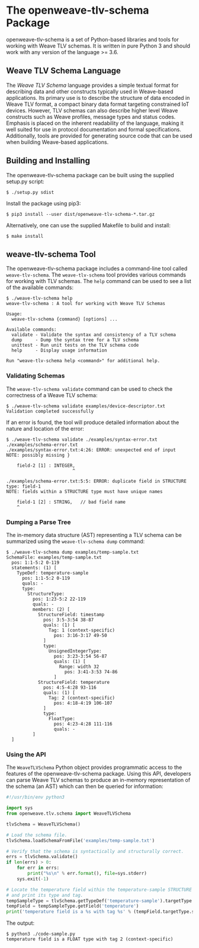 # The openweave-tlv-schema Package

openweave-tlv-schema is a set of Python-based libraries and tools for working with Weave TLV schemas.
It is written in pure Python 3 and should work with any version of the language >= 3.6.


## Weave TLV Schema Language

The _Weave TLV Schema_ language provides a simple textual format for describing data and other
constructs typically used in Weave-based applications. Its primary use is to describe the
structure of data encoded in Weave TLV format, a compact binary data format targeting
constrained IoT devices.  However, TLV schemas can also describe higher level Weave constructs
such as Weave profiles, message types and status codes.  Emphasis is placed on the
inherent readability of the language, making it well suited for use in protocol documentation
and formal specifications.  Additionally, tools are provided for generating source code that
can be used when building Weave-based applications.


## Building and Installing

The openweave-tlv-schema package can be built using the supplied setup.py script:

```console
$ ./setup.py sdist
```
    
Install the package using pip3:

```console
$ pip3 install --user dist/openweave-tlv-schema-*.tar.gz
```
    
Alternatively, one can use the supplied Makefile to build and install:

```console
$ make install
```

## weave-tlv-schema Tool

The openweave-tlv-schema package includes a command-line tool called `weave-tlv-schema`.  The
`weave-tlv-schema` tool provides various commands for working with TLV schemas.  The `help`
command can be used to see a list of the available commands:

```console
$ ./weave-tlv-schema help
weave-tlv-schema : A tool for working with Weave TLV Schemas

Usage:
  weave-tlv-schema {command} [options] ...

Available commands:
  validate - Validate the syntax and consistency of a TLV schema
  dump     - Dump the syntax tree for a TLV schema
  unittest - Run unit tests on the TLV schema code
  help     - Display usage information

Run "weave-tlv-schema help <command>" for additional help.
```


### Validating Schemas

The `weave-tlv-schema validate` command can be used to check the correctness of a Weave TLV
schema:

```console
$ ./weave-tlv-schema validate examples/device-descriptor.txt 
Validation completed successfully
```

If an error is found, the tool will produce detailed information about the nature and
location of the error:

```console
$ ./weave-tlv-schema validate ./examples/syntax-error.txt ./examples/schema-error.txt 
./examples/syntax-error.txt:4:26: ERROR: unexpected end of input
NOTE: possibly missing }

    field-2 [1] : INTEGER,
                         ^

./examples/schema-error.txt:5:5: ERROR: duplicate field in STRUCTURE type: field-1
NOTE: fields within a STRUCTURE type must have unique names

    field-1 [2] : STRING,   // bad field name
    ^
```


### Dumping a Parse Tree

The in-memory data structure (AST) representing a TLV schema can be summarized using the `weave-tlv-schema dump` command: 

```console
$ ./weave-tlv-schema dump examples/temp-sample.txt 
SchemaFile: examples/temp-sample.txt
  pos: 1:1-5:2 0-119
  statements: (1) [
    TypeDef: temperature-sample
      pos: 1:1-5:2 0-119
      quals: -
      type:
        StructureType:
          pos: 1:23-5:2 22-119
          quals: -
          members: (2) [
            StructureField: timestamp
              pos: 3:5-3:54 38-87
              quals: (1) [
                Tag: 1 (context-specific)
                  pos: 3:16-3:17 49-50
              ]
              type:
                UnsignedIntegerType:
                  pos: 3:23-3:54 56-87
                  quals: (1) [
                    Range: width 32
                      pos: 3:41-3:53 74-86
                  ]
            StructureField: temperature
              pos: 4:5-4:28 93-116
              quals: (1) [
                Tag: 2 (context-specific)
                  pos: 4:18-4:19 106-107
              ]
              type:
                FloatType:
                  pos: 4:23-4:28 111-116
                  quals: -
          ]
  ]
```


### Using the API

The `WeaveTLVSchema` Python object provides programmatic access to the features of the openweave-tlv-schema package.
Using this API, developers can parse Weave TLV schemas to produce an in-memory representation of the schema (an AST)
which can then be queried for information:

```python
#!/usr/bin/env python3

import sys
from openweave.tlv.schema import WeaveTLVSchema

tlvSchema = WeaveTLVSchema()

# Load the schema file.
tlvSchema.loadSchemaFromFile('examples/temp-sample.txt')

# Verify that the schema is syntactically and structurally correct.
errs = tlvSchema.validate()
if len(errs) > 0:
    for err in errs:
        print("%s\n" % err.format(), file=sys.stderr)
    sys.exit(-1)

# Locate the temperature field within the temperature-sample STRUCTURE
# and print its type and tag.
tempSampleType = tlvSchema.getTypeDef('temperature-sample').targetType
tempField = tempSampleType.getField('temperature')
print('temperature field is a %s with tag %s' % (tempField.targetType.schemaConstruct, tempField.tag))
```

The output:

```console
$ python3 ./code-sample.py 
temperature field is a FLOAT type with tag 2 (context-specific)
```

